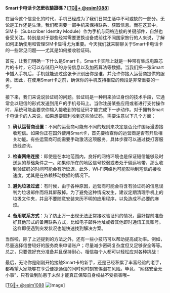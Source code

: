 **Smart卡电话卡怎麽收驗證碼？[[TG💪+ @esim1088](https://t.me/s/esim1088)]**

在当今这个信息化的时代，手机已经成为了我们日常生活中不可或缺的一部分。无论是工作还是生活，我们都需要一部手机来保持联系、获取信息。而在这其中，SIM卡（Subscriber Identity Module）作为手机与网络连接的关键部件，自然也备受关注。特别是对于那些经常需要更换设备或前往不同国家旅行的人来说，了解如何正确使用和管理SIM卡显得尤为重要。今天我们就来聊聊关于Smart卡电话卡的一些常见问题——尤其是如何接收验证码。

首先，让我们明确一下什么是Smart卡。Smart卡实际上就是一种带有集成电路芯片的卡片，它可以存储用户的身份信息以及加密算法等数据。当我们把一张Smart卡插入手机后，手机就能通过这张卡识别出你是谁，并允许你接入运营商提供的服务。因此，在使用Smart卡之前，确保你的手机支持相应的频段是非常重要的一步。

接下来，我们来说说验证码的问题。验证码是一种用来验证身份的技术手段，它通常会以短信的形式发送到用户的手机号码上。当你注册某些应用或者进行支付操作时，系统可能会要求你输入接收到的验证码才能完成下一步动作。对于拥有Smart卡电话卡的人来说，如果想要顺利收到这些验证码，需要注意以下几个方面：

1. **确认运营商设置**：不同的运营商可能有不同的规则来决定是否允许国际漫游接收短信。如果你正在国外使用Smart卡，首先要检查你的运营商是否有开启相关功能。有些运营商可能需要手动激活这项服务，具体步骤可以通过拨打客服热线咨询。

2. **检查网络连接**：即使是在本地范围内，良好的网络环境也是保证短信能够及时送达的基础条件之一。如果你所在的地区信号较弱或者处于偏远地带，那么收到验证码的时间可能会有所延迟。此外，Wi-Fi网络也可能影响到短信的接收速度，尤其是在依赖移动数据的情况下。

3. **避免垃圾过滤**：有时候，由于各种原因，运营商可能会将含有验证码的信息误判为垃圾邮件而将其屏蔽掉。为了避免这种情况发生，建议定期清理手机上的垃圾文件夹，并且不要随意安装来历不明的应用程序，以免造成不必要的麻烦。

4. **备用联系方式**：为了防止万一出现无法正常接收验证码的情况，最好提前准备好其他形式的备用联系方式，比如电子邮件地址或者其他即时通讯工具账号。这样即便遇到突发状况也能快速找到解决方案。

当然啦，除了上述提到的方法之外，还有一些小技巧可以帮助提高成功率。例如，尽量选择信誉较好的服务商来申请账户；尽量减少密码复杂度但又足够安全等等。总之，只要做好充分准备并且保持耐心，相信每个人都可以轻松应对各种挑战！

最后，无论你是刚刚开始接触Smart卡的新手，还是已经积累了丰富经验的老手，都希望大家能够在享受便捷通信的同时也时刻警惕潜在风险。毕竟，“网络安全无小事”，只有做到防患于未然才能真正保障自身权益不受损害哦~

[[TG💪+ @esim1088](https://t.me/s/esim1088) ![Image](https://i.postimg.cc/4NQfJmqS/Snipaste-2025-05-13-00-14-12.png)]